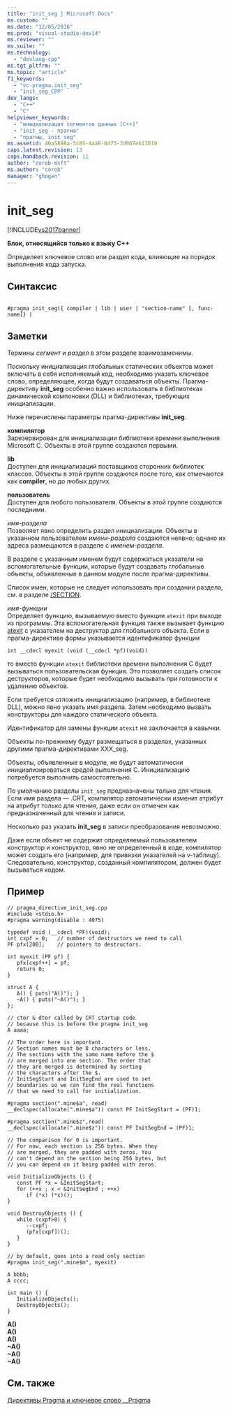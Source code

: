 ```yaml
---
title: "init_seg | Microsoft Docs"
ms.custom: ""
ms.date: "12/05/2016"
ms.prod: "visual-studio-dev14"
ms.reviewer: ""
ms.suite: ""
ms.technology: 
  - "devlang-cpp"
ms.tgt_pltfrm: ""
ms.topic: "article"
f1_keywords: 
  - "vc-pragma.init_seg"
  - "init_seg_CPP"
dev_langs: 
  - "C++"
  - "C"
helpviewer_keywords: 
  - "инициализация сегментов данных [C++]"
  - "init_seg - прагма"
  - "прагмы, init_seg"
ms.assetid: 40a5898a-5c85-4aa9-8d73-3d967eb13610
caps.latest.revision: 13
caps.handback.revision: 11
author: "corob-msft"
ms.author: "corob"
manager: "ghogen"
---
```

# init_seg
[!INCLUDE[vs2017banner](../assembler/inline/includes/vs2017banner.md)]

**Блок, относящийся только к языку C\+\+**  
  
 Определяет ключевое слово или раздел кода, влияющие на порядок выполнения кода запуска.  
  
## Синтаксис  
  
```  
  
#pragma init_seg({ compiler | lib | user | "section-name" [, func-name]} )  
```  
  
## Заметки  
 Термины *сегмент* и *раздел* в этом разделе взаимозаменимы.  
  
 Поскольку инициализация глобальных статических объектов может включать в себя исполняемый код, необходимо указать ключевое слово, определяющее, когда будут создаваться объекты.  Прагма\-директиву **init\_seg** особенно важно использовать в библиотеках динамической компоновки \(DLL\) и библиотеках, требующих инициализации.  
  
 Ниже перечислены параметры прагма\-директивы **init\_seg**.  
  
 **компилятор**  
 Зарезервирован для инициализации библиотеки времени выполнения Microsoft C.  Объекты в этой группе создаются первыми.  
  
 **lib**  
 Доступен для инициализаций поставщиков сторонних библиотек классов.  Объекты в этой группе создаются после того, как отмечаются как **compiler**, но до любых других.  
  
 **пользователь**  
 Доступен для любого пользователя.  Объекты в этой группе создаются последними.  
  
 *имя\-раздела*  
 Позволяет явно определить раздел инициализации.  Объекты в указанном пользователем *имени\-раздела* создаются неявно; однако их адреса размещаются в разделе с *именем\-раздела*.  
  
 В разделе с указанным именем будут содержаться указатели на вспомогательные функции, которые будут создавать глобальные объекты, объявленные в данном модуле после прагма\-директивы.  
  
 Список имен, которые не следует использовать при создании раздела, см. в разделе [\/SECTION](../build/reference/section-specify-section-attributes.md).  
  
 *имя\-функции*  
 Определяет функцию, вызываемую вместо функции `atexit` при выходе из программы.  Эта вспомогательная функция также вызывает функцию [atexit](../c-runtime-library/reference/atexit.md) с указателем на деструктор для глобального объекта.  Если в прагма\-директиве формы указывается идентификатор функции  
  
```  
int __cdecl myexit (void (__cdecl *pf)(void))  
```  
  
 то вместо функции `atexit` библиотеки времени выполнения C будет вызываться пользовательская функция.  Это позволяет создать список деструкторов, которые будет необходимо вызывать при готовности к удалению объектов.  
  
 Если требуется отложить инициализацию \(например, в библиотеке DLL\), можно явно указать имя раздела.  Затем необходимо вызвать конструкторы для каждого статического объекта.  
  
 Идентификатор для замены функции `atexit` не заключается в кавычки.  
  
 Объекты по\-прежнему будут размещаться в разделах, указанных другими прагма\-директивами XXX\_seg.  
  
 Объекты, объявленные в модуле, не будут автоматически инициализироваться средой выполнения C.  Инициализацию потребуется выполнить самостоятельно.  
  
 По умолчанию разделы `init_seg` предназначены только для чтения.  Если имя раздела — .CRT, компилятор автоматически изменит атрибут на атрибут только для чтения, даже если он отмечен как предназначенный для чтения и записи.  
  
 Несколько раз указать **init\_seg** в записи преобразования невозможно.  
  
 Даже если объект не содержит определяемый пользователем конструктор и конструктор, явно не определенный в коде, компилятор может создать его \(например, для привязки указателей на v\-таблицу\).  Следовательно, конструктор, созданный компилятором, должен будет вызываться кодом.  
  
## Пример  
  
```  
// pragma_directive_init_seg.cpp  
#include <stdio.h>  
#pragma warning(disable : 4075)  
  
typedef void (__cdecl *PF)(void);  
int cxpf = 0;   // number of destructors we need to call  
PF pfx[200];    // pointers to destructors.  
  
int myexit (PF pf) {  
   pfx[cxpf++] = pf;  
   return 0;  
}  
  
struct A {  
   A() { puts("A()"); }  
   ~A() { puts("~A()"); }  
};  
  
// ctor & dtor called by CRT startup code   
// because this is before the pragma init_seg  
A aaaa;   
  
// The order here is important.  
// Section names must be 8 characters or less.  
// The sections with the same name before the $  
// are merged into one section. The order that  
// they are merged is determined by sorting  
// the characters after the $.  
// InitSegStart and InitSegEnd are used to set  
// boundaries so we can find the real functions  
// that we need to call for initialization.  
  
#pragma section(".mine$a", read)  
__declspec(allocate(".mine$a")) const PF InitSegStart = (PF)1;  
  
#pragma section(".mine$z",read)  
__declspec(allocate(".mine$z")) const PF InitSegEnd = (PF)1;  
  
// The comparison for 0 is important.  
// For now, each section is 256 bytes. When they  
// are merged, they are padded with zeros. You  
// can't depend on the section being 256 bytes, but  
// you can depend on it being padded with zeros.  
  
void InitializeObjects () {  
   const PF *x = &InitSegStart;  
   for (++x ; x < &InitSegEnd ; ++x)  
      if (*x) (*x)();  
}  
  
void DestroyObjects () {  
   while (cxpf>0) {  
      --cxpf;  
      (pfx[cxpf])();  
   }  
}  
  
// by default, goes into a read only section  
#pragma init_seg(".mine$m", myexit)  
  
A bbbb;   
A cccc;  
  
int main () {  
   InitializeObjects();  
   DestroyObjects();  
}  
```  
  
  **A\(\)**  
**A\(\)**  
**A\(\)**  
**~A\(\)**  
**~A\(\)**  
**~A\(\)**   
## См. также  
 [Директивы Pragma и ключевое слово \_\_Pragma](../preprocessor/pragma-directives-and-the-pragma-keyword.md)